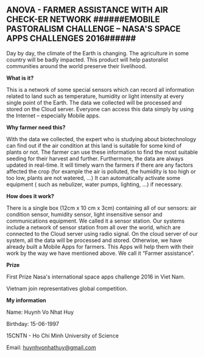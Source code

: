 __ANOVA - FARMER ASSISTANCE WITH AIR CHECK-ER NETWORK__
######EMOBILE PASTORALISM CHALLENGE – NASA'S SPACE APPS CHALLENGES 2016######
-------------------------------------------------------------------------------------------------------------------------
Day by day, the climate of the Earth is changing. The agriculture in some country will be badly impacted.
This product will help pastoralist communities around the world preserve their livelihood.

**What is it?**

This is a network of some special sensors which can record all information related to land such as temperature, humidity or light intensity at every single point of the Earth. The data we collected will be processed and stored on the Cloud server. Everyone can access this data simply by using the Internet – especially Mobile apps.

**Why farmer need this?**

With the data we collected, the expert who is studying about biotechnology can find out if the air condition at this land is suitable for some kind of plants or not. The farmer can use these information to find the most suitable seeding for their harvest and further.
Furthermore, the data are always updated in real-time. It will timely warn the farmers if there are any factors affected the crop (for example the air is polluted, the humidity is too high or too low, plants are not watered, …)  It can automatically activate some equipment ( such as nebulizer, water pumps, lighting, ...) if necessary.

**How does it work?**

There is a single box (12cm x 10 cm x 3cm) containing all of our sensors: air condition sensor, humidity sensor, light insensitive sensor and communications equipment. We called it a sensor station. Our systems include a network of sensor station from all over the world, which are connected to the Cloud server using radio signal.
On the cloud server of our system, all the data will be processed and stored. 
Otherwise, we have already built a Mobile Apps for farmers. This Apps will help them with their work by the way we have mentioned above. We call it “Farmer assistance”.     

**Prize**

First Prize Nasa's international space apps challenge 2016 in Viet Nam.

Vietnam join representatives global competition.

**My information**

Name: Huynh Vo Nhat Huy

Birthday: 15-06-1997

15CNTN - Ho Chi Minh University of Science

Email: huynhvonhathuy@gmail.com
